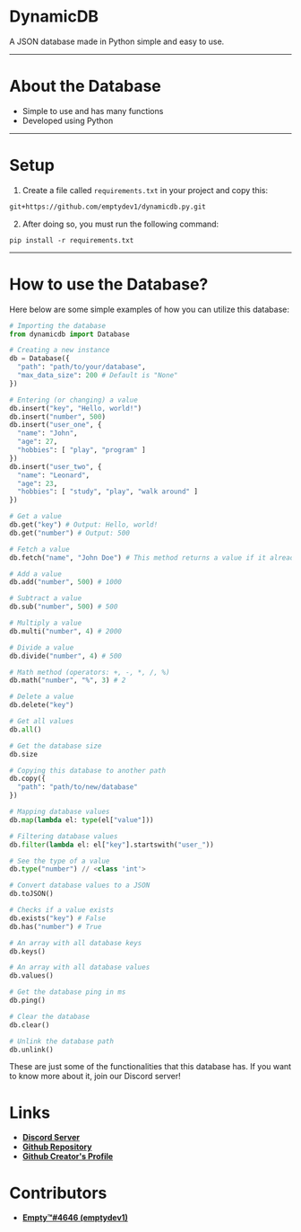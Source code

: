 # DynamicDB

<p>A JSON database made in Python simple and easy to use.</p>

---
# About the Database

- Simple to use and has many functions
- Developed using Python

---
# Setup

1. Create a file called `requirements.txt` in your project and copy this:

```txt
git+https://github.com/emptydev1/dynamicdb.py.git
```

2. After doing so, you must run the following command:

```sh-session
pip install -r requirements.txt
```

---
# How to use the Database?

<p>Here below are some simple examples of how you can utilize this database:</p>

```py
# Importing the database
from dynamicdb import Database

# Creating a new instance
db = Database({
  "path": "path/to/your/database",
  "max_data_size": 200 # Default is "None"
})

# Entering (or changing) a value
db.insert("key", "Hello, world!")
db.insert("number", 500)
db.insert("user_one", {
  "name": "John",
  "age": 27,
  "hobbies": [ "play", "program" ]
})
db.insert("user_two", {
  "name": "Leonard",
  "age": 23,
  "hobbies": [ "study", "play", "walk around" ]
})

# Get a value
db.get("key") # Output: Hello, world!
db.get("number") # Output: 500

# Fetch a value
db.fetch("name", "John Doe") # This method returns a value if it already exists, otherwise it will insert a new value in the database

# Add a value
db.add("number", 500) # 1000

# Subtract a value
db.sub("number", 500) # 500

# Multiply a value
db.multi("number", 4) # 2000

# Divide a value
db.divide("number", 4) # 500

# Math method (operators: +, -, *, /, %)
db.math("number", "%", 3) # 2

# Delete a value
db.delete("key")

# Get all values
db.all()

# Get the database size
db.size

# Copying this database to another path
db.copy({
  "path": "path/to/new/database"
})

# Mapping database values
db.map(lambda el: type(el["value"]))

# Filtering database values
db.filter(lambda el: el["key"].startswith("user_"))

# See the type of a value
db.type("number") // <class 'int'>

# Convert database values to a JSON
db.toJSON()

# Checks if a value exists
db.exists("key") # False
db.has("number") # True

# An array with all database keys
db.keys()

# An array with all database values
db.values()

# Get the database ping in ms
db.ping()

# Clear the database
db.clear()

# Unlink the database path
db.unlink()
```

<p>These are just some of the functionalities that this database has. If you want to know more about it, join our Discord server!</p>

# Links

- **[Discord Server](https://discord.com)**
- **[Github Repository](https://github.com/emptydev1/dynamicdb.py)**
- **[Github Creator's Profile](https://github.com/emptydev1)**

# Contributors

- **[Empty™#4646 (emptydev1)](https://discord.com/users/1036018691562803260)**
